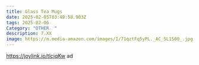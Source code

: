 ```yaml
---
title: Glass Tea Mugs
date: 2025-02-05T03:49:58.903Z
tags: 2025-02-06
Category: "OTHER  "
description: 7.XX
image: https://m.media-amazon.com/images/I/71qztFq5yPL._AC_SL1500_.jpg
---
```

https://joylink.io/tlcjqKw   ad